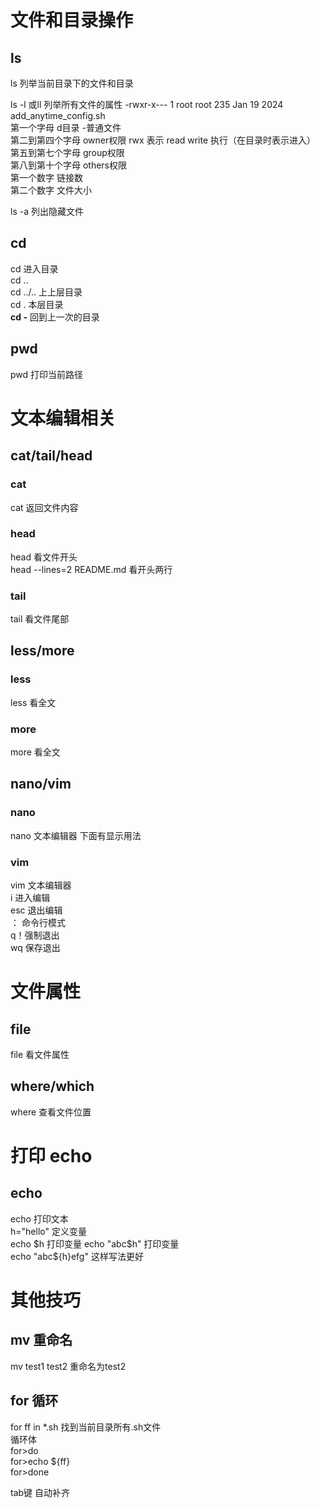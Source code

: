 # 文件和目录操作
## ls
ls 列举当前目录下的文件和目录

ls -l 或ll 列举所有文件的属性
-rwxr-x--- 1 root root       235 Jan 19  2024 add_anytime_config.sh  
第一个字母 d目录 -普通文件  
第二到第四个字母 owner权限 rwx 表示 read write 执行（在目录时表示进入）   
第五到第七个字母 group权限  
第八到第十个字母 others权限  
第一个数字 链接数  
第二个数字 文件大小  

ls -a 列出隐藏文件  
## cd
cd 进入目录  
cd ..  
cd ../.. 上上层目录  
cd . 本层目录  
**cd -** 回到上一次的目录  
## pwd
pwd 打印当前路径  
# 文本编辑相关
## cat/tail/head
### cat
cat 返回文件内容  
### head
head 看文件开头  
head --lines=2 README.md 看开头两行  
### tail
tail 看文件尾部  
## less/more
### less
less 看全文  
### more
more 看全文  
## nano/vim
### nano
nano 文本编辑器 下面有显示用法   
### vim
vim 文本编辑器  
i 进入编辑  
esc 退出编辑  
： 命令行模式  
q！强制退出  
wq 保存退出  
# 文件属性
## file
file 看文件属性  
## where/which
where 查看文件位置  
# 打印 echo
## echo
echo 打印文本  
h="hello" 定义变量  
echo $h 打印变量  
echo "abc$h" 打印变量  
echo "abc${h}efg" 这样写法更好  
# 其他技巧
## mv 重命名
mv test1 test2 重命名为test2  
## for 循环
for ff in *.sh 找到当前目录所有.sh文件  
循环体  
for>do  
for>echo ${ff}  
for>done  

tab键 自动补齐  
